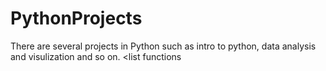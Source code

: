 # PythonProjects
There are several projects in Python such as intro to python, data analysis and visulization and so on.
<list
      functions
      </list>
